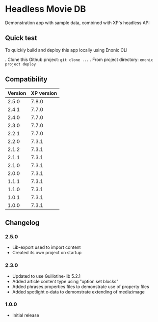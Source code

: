 # Headless Movie DB

Demonstration app with sample data, combined with XP's headless API

## Quick test

To quickly build and deploy this app locally using Enonic CLI

. Clone this Github project: `git clone ...`
. From project directory: `enonic project deploy`

## Compatibility

| Version       | XP version |
| ------------- | ---------- |
| 2.5.0         | 7.8.0 |
| 2.4.1         | 7.7.0 |
| 2.4.0         | 7.7.0 |
| 2.3.0         | 7.7.0 |
| 2.2.1         | 7.7.0 |
| 2.2.0         | 7.3.1 |
| 2.1.2         | 7.3.1 |
| 2.1.1         | 7.3.1 |
| 2.1.0         | 7.3.1 |
| 2.0.0         | 7.3.1 |
| 1.1.1	        | 7.3.1 |
| 1.1.0	        | 7.3.1 |
| 1.0.1	        | 7.3.1 |
| 1.0.0	        | 7.3.1 |

## Changelog

### 2.5.0

* Lib-export used to import content
* Created its own project on startup

### 2.3.0

* Updated to use Guillotine-lib 5.2.1
* Added article content type using "option set blocks"
* Added phrases.properties files to demonstrate use of property files
* Added spotlight x-data to demonstrate extending of media:image

### 1.0.0

* Initial release


